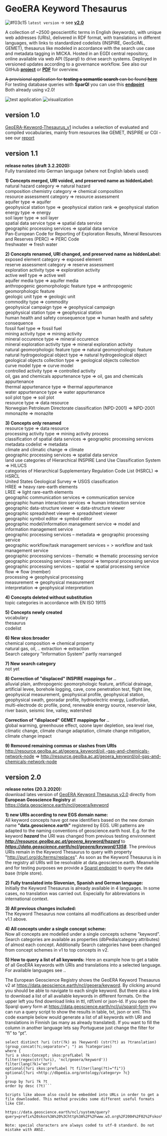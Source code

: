 # GeoERA Keyword Thesaurus
![#f03c15](https://placehold.it/15/f03c15/000000?text=+) `latest version` -> see **[v2.0](https://github.com/GeoEra-GIP/WP4-Semantics/tree/master/Keyword%20Thesaurus#version-20)**  

A collection of ~2500 geoscientific terms in English (keywords), with unique web addresses (URIs), delivered in RDF format, with translations in different languages, with links to standardized codelists (INSPIRE, GeoSciML, GEMET), thesaurus like modeled in accordance with the search use case and metadata tagging in MICKA. Hosted in an EGDI central repository, online available via web API (Sparql) to drive search systems.
Deployed in versioned updates according to a governance workflow. See also our GitHub **[project](https://github.com/GeoEra-GIP/WP4-Semantics/projects/1)** or **[PDF](https://github.com/GeoEra-GIP/WP4-Semantics/blob/master/Keyword%20Thesaurus/img/keywords.pdf)** for overview.

~~A provisional application for **testing a semantic search** can be found **[here](https://schmar00.github.io/semantic-search/)**~~  
For testing database queries with **SparQl** you can use this **[endpoint](https://resource.geolba.ac.at/PoolParty/sparql/keyword)**  
Both already using v2.0!  

![test application](/Keyword%20Thesaurus/img/Keyword_TEST_screen2.jpg) ![visualization](/Keyword%20Thesaurus/img/gephi_thumbnail.jpg)

## version 1.0
[GeoERA-Keyword-Thesaurus_v1](https://github.com/GeoEra-GIP/WP4-Semantics/blob/master/Keyword%20Thesaurus/GeoERA-Keyword-Thesaurus_1.0.zip)
includes a selection of evaluated and compiled vocabularies, mainly from resources like GEMET, INSPIRE or CGI - see our [report](https://geoera.eu/wp-content/uploads/2019/11/D4.2-GeoERA-Keyword-Thesaurus.pdf)

## version 1.1
**release notes (draft 3.2.2020):**  
Fully translated into German language (where not English labels used)  
  
**1) Concepts merged, URI voided, and preserved name as hiddenLabel:**  
natural hazard category => natural hazard  
composition chemistry category => chemical composition  
resource assessment category => resource assessment   
aquifer type => aquifer  
geophysical station type => geophysical station rank => geophysical station  
energy type => energy  
soil layer type => soil layer  
spatial data service type => spatial data service  
geographic processing services => spatial data service  
Pan-European Code for Reporting of Exploration Results, Mineral Resources and Reserves (PERC) => PERC Code  
freshwater => fresh water

**2) Concepts renamed, URI changed, and preserved name as hiddenLabel:**  
exposed element category => exposed element  
reserve assessment category => reserve assessment   
exploration activity type => exploration activity  
active well type => active well   
aquifer media type => aquifer media  
anthropogenic geomorphologic feature type => anthropogenic geomorphologic feature   
geologic unit type => geologic unit  
commodity type => commodity   
geophysical campaign type => geophysical campaign  
geophysical station type => geophysical station  
human health and safety consequence type => human health and safety consequence  
fossil fuel type => fossil fuel  
mining activity type => mining activity  
mineral occurence type => mineral occurence  
mineral exploration activity type => mineral exploration activity  
natural geomorphologic feature type => natural geomorphologic feature  
natural hydrogeological object type => natural hydrogeological object  
geological objects collection type => geological objects collection  
curve model type => curve model  
controlled activity type => controlled activity  
oil, gas and chemicals appurtenance type => oil, gas and chemicals appurtenance  
thermal appurtenance type => thermal appurtenance  
water appurtenance type => water appurtenance  
soil plot type => soil plot  
resource type => data resource  
Norwegian Petroleum Directorate classification (NPD-2001) => NPD-2001  
mmonazite => monazite  
  
**3) Concepts only renamed**  
resource type => data resource  
processing activity type => mining activity process  
classification of spatial data services => geographic processing services  
metadata codelist => metadata  
climate and climatic change => climate  
geographic processing services => spatial data service  
land use categories of Hierarchical INSPIRE Land Use Classification System => HILUCS  
categories of Hierarchical Supplementary Regulation Code List (HSRCL) => HSRCL  
United States Geological Survey => USGS classification  
HREE => heavy rare-earth elements  
LREE => light rare-earth elements  
geographic communication services => communication service  
geographic human interaction services => human interaction service  
geographic data-structure viewer => data-structure viewer  
geographic spreadsheet viewer => spreadsheet viewer  
geographic symbol editor => symbol editor  
geographic model/information management service => model and information management service  
geographic processing services – metadata => geographic processing service  
geographic workflow/task management services = > workflow and task management service  
geographic processing services – thematic => thematic processing service  
geographic processing services – temporal => temporal processing service  
geographic processing services – spatial => spatial processing service  
flow => flow (member)  
processing => geophysical processing  
measurement => geophysical measurement  
interpretation => geophysical interpretation   
  
**4) Concepts deleted without substitution**  
topic categories in accordance with EN ISO 19115  
  
**5) Concepts newly created**  
vocabulary  
thesaurus  
codelist  

**6) New skos:broader**  
chemical composition => chemical property  
natural gas, oil, .. extraction => extraction   
Search category "Information System" partly rearranged  
  
**7) New search category**  
not yet  

**8) Correction of "displaced" INSPIRE mappings for ..**  
alluvial plain, anthropogenic geomorphologic feature, artificial drainage, artificial levee, borehole logging, cave, cone penetration test, flight line, geophysical measurement, geophysical profile, geophysical station, geophysical swath, georadar profile, hydroelectric energy, Ludfordian, multi-electrode dc profile, pond, renewable energy source, reservoir lake, river basin, seismic line, valley, watershed  
  
**Correction of "displaced" GEMET mappings for ..**  
global warming, greenhouse effect, ozone layer depletion, sea level rise, climatic change, climate change adaptation, climate change mitigation, climate change impact  
  
**9) Removed remaining commas or slashes from URIs**  
http://resource.geolba.ac.at/geoera_keyword/oil,-gas-and-chemicals-network-node => http://resource.geolba.ac.at/geoera_keyword/oil-gas-and-chemicals-network-node
 
## version 2.0
**release notes (20.3.2020):**  
download lates version of [GeoERA Keyword Thesaurus v2.0](https://data.geoscience.earth/ncl/geoera/keyword) directly from **European Geoscience Registry** at https://data.geoscience.earth/ncl/geoera/keyword  

**1) new URIs according to new EGS domain name:**  
All keyword concepts have got new identifiers based on the new domain name **"data.geoscience.earth"** registered by EGS. URI patterns are adapted to the naming conventions of geoscience.earth host. E.g. for the keyword ***hazard*** the URI was changed from previous testing environment ***http://resource.geolba.ac.at/geoera_keyword/hazard*** to ***https://data.geoscience.earth/ncl/geoera/keyword/1358***. The previous URIs remain in the Keyword Thesaurus to query with property "http://purl.org/dc/terms/replaces". As soon as the Keyword Thesaurus is in the registry all URIs will be resolvable at data.geoscience.earth. Meanwhile and for testing purposes we provide a [Sparql endpoint](https://resource.geolba.ac.at/PoolParty/sparql/keyword) to query the data base (triple store).

**2) Fully translated into Slovenian, Spanish and German language:**  
Initially the Keyword Thesaurus is already available in 4 languages. In some cases, no translation was carried out. Especially for abbreviations in international context.

**3) All previous changes included:**  
The Keyword Thesaurus now contains all modifications as described under v1.1 above.  

**4) All concepts under a single concept scheme:**  
Now all concepts are modelled under a single concepts scheme "keyword". Search categories are available as properties (dbPedia/category attributes) of almost each concept. Additionally Search categories have been changed from concept schemes in v1 to top concepts in v2.

**5) How to query a list of all keywords:**
Here an example how to get a table of all GeoERA keywords with URIs and translations into a selected language. For available languages see ..

The European Geoscience Registry shows the GeoERA Keyword Thesaurus v2 at https://data.geoscience.earth/ncl/geoera/keyword. By clicking around you should be able to navigate to each single keyword. But there also a link to download a list of all available keywords in different formats. On the upper left you find download links in ttl, rdf/xml or json-ld. If you open the Sparql query form at https://data.geoscience.earth/ncl/ui/sparql-form you can run a query script to show the results in table, txt, json or xml. 
This code example below would generate a list of all keywords with URI and translations in Finnish (as many as already translated). If you want to fill the column in another language lets say Portuguese just change the filter for “fi” to “pt”.

```prefix skos: <http://www.w3.org/2004/02/skos/core#>  
select distinct ?uri (str(?k) as ?keyword) (str(?t) as ?translation) (group_concat(?c;separator="; ") as ?categories)  
where {  
?uri a skos:Concept; skos:prefLabel ?k  
filter(regex(str(?uri), 'ncl/geoera/keyword'))  
filter(lang(?k)="en")  
optional{?uri skos:prefLabel ?t filter(lang(?t)="fi")}  
optional{?uri <http://dbpedia.org/ontology/category> ?c}  
}  
group by ?uri ?k ?t  
order by desc (?t)```

Scripts like above also could be embedded into URLs in order to get a file downloaded. This method provides some different useful formats like CSV. 

https://data.geoscience.earth/ncl/system/query?query=prefix%20skos%3A%20%3Chttp%3A%2F%2Fwww.w3.org%2F2004%2F02%2Fskos%2Fcore%23%3E%0Aselect%20distinct%20%3Furi%20%28str%28%3Fk%29%20as%20%3Fkeyword%29%20%28str%28%3Ft%29%20as%20%3Ftranslation%29%20%28group_concat%28%3Fc%3Bseparator%3D%22%3B%20%22%29%20as%20%3Fcategories%29%0Awhere%20%7B%0A%3Furi%20a%20skos%3AConcept%3B%20skos%3AprefLabel%20%3Fk%0Afilter%28regex%28str%28%3Furi%29%2C%20%27ncl%2Fgeoera%2Fkeyword%27%29%29%0Afilter%28lang%28%3Fk%29%3D%22en%22%29%0Aoptional%7B%3Furi%20skos%3AprefLabel%20%3Ft%20filter%28lang%28%3Ft%29%3D%22fi%22%29%7D%0Aoptional%7B%3Furi%20%3Chttp%3A%2F%2Fdbpedia.org%2Fontology%2Fcategory%3E%20%3Fc%7D%0A%7D%0Agroup%20by%20%3Furi%20%3Fk%20%3Ft%0Aorder%20by%20desc%20%28%3Ft%29&format=text/csv

Note: special characters are always coded to utf-8 standard. Do not mistake with ANSI.






